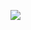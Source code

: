 [![](https://mermaid.ink/img/pako:eNqdVk2PmzAQ_SvI52yUkBASzu2hUnPpqpcqEnJgAKtgI9ukSxP-e81HFmOcjbocEnhvsGfeDA-uKGIxoAAB_0JwynFxoo46KgHcud1eXm43JyE5BA6-YIl5zxbsQmBKOyUTEgY-YhWVvO4jrk4JXDAatDiVmFBhjeoWDYyYfqem3-m-zhiiJXvtz9uDxB0UknjEhOSEph1OcQEzIiFcyNBK5fgRAwUm-QwtsRB_GNc2TxgHktLfUE9kbPq__reV0SiihWxFtLg1n-O349dQ1uWc-fnj-wx73YQqo_dUpk2ZZjKgtmTGRCbl9L0ylulBe0n_I7-EN-mcCVPzWmb1iMdYgsK5zML2dCSAVoWTAo3VoFjbMhRoiNH1pNGHOCwzJpkwx3So9lmoHjzQukJaPhalNHY2GGfGcsDUISJUI0mNMlTh3JytDnvaT_0hnN7fYbb7JZG52aoYRMRJKQmjI1Mwqko5V3EK0mghB1WNAKOJhCqDueDciSuOp2tp2sSEQyQZf95mU3LNwAzpGs2hwg76wKcexmmR4awlWiJzaTVy2jejRcP-Cb4wTiSEVkvt3PJp5PAATPjP5Dsx4tFlMsxxJO-JjNaOnXmIYUV33DZ8I2kxDOsUds7AmT6yuluPk_Q4977-SNmUfSr099ssTB-KlvuMxnNJGrRABXDlBbF6t3dLnpDMQGmCAnUaQ4KrXJ7QibahuJLstaYRCiSvYIE4q9IMBQnOhbqqyvY5HD4P3tES01-MFfdb1CUKrugNBWt3vXT3B2_nbzZb33f9zQLVCvbXS29_2G4939uu3P3Oaxbob7fCaqlCD5678_bubr3arL0Fgpgo6Y_9x0n3jdL8A0p4xvA?type=png)](https://mermaid.live/edit#pako:eNqdVk2PmzAQ_SvI52yUkBASzu2hUnPpqpcqEnJgAKtgI9ukSxP-e81HFmOcjbocEnhvsGfeDA-uKGIxoAAB_0JwynFxoo46KgHcud1eXm43JyE5BA6-YIl5zxbsQmBKOyUTEgY-YhWVvO4jrk4JXDAatDiVmFBhjeoWDYyYfqem3-m-zhiiJXvtz9uDxB0UknjEhOSEph1OcQEzIiFcyNBK5fgRAwUm-QwtsRB_GNc2TxgHktLfUE9kbPq__reV0SiihWxFtLg1n-O349dQ1uWc-fnj-wx73YQqo_dUpk2ZZjKgtmTGRCbl9L0ylulBe0n_I7-EN-mcCVPzWmb1iMdYgsK5zML2dCSAVoWTAo3VoFjbMhRoiNH1pNGHOCwzJpkwx3So9lmoHjzQukJaPhalNHY2GGfGcsDUISJUI0mNMlTh3JytDnvaT_0hnN7fYbb7JZG52aoYRMRJKQmjI1Mwqko5V3EK0mghB1WNAKOJhCqDueDciSuOp2tp2sSEQyQZf95mU3LNwAzpGs2hwg76wKcexmmR4awlWiJzaTVy2jejRcP-Cb4wTiSEVkvt3PJp5PAATPjP5Dsx4tFlMsxxJO-JjNaOnXmIYUV33DZ8I2kxDOsUds7AmT6yuluPk_Q4977-SNmUfSr099ssTB-KlvuMxnNJGrRABXDlBbF6t3dLnpDMQGmCAnUaQ4KrXJ7QibahuJLstaYRCiSvYIE4q9IMBQnOhbqqyvY5HD4P3tES01-MFfdb1CUKrugNBWt3vXT3B2_nbzZb33f9zQLVCvbXS29_2G4939uu3P3Oaxbob7fCaqlCD5678_bubr3arL0Fgpgo6Y_9x0n3jdL8A0p4xvA)